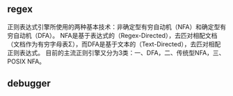 ## regex
正则表达式引擎所使用的两种基本技术：非确定型有穷自动机（NFA）和确定型有穷自动机（DFA）。
NFA是基于表达式的（Regex-Directed），去匹对相配文档（文档作为有穷字母表Σ），而DFA是基于文本的（Text-Directed），去匹对相配正则表达式。
目前的主流正则引擎又分为3类：一、DFA，二、传统型NFA，三、POSIX NFA。

## debugger


## 